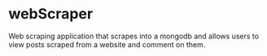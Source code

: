 # webScraper
Web scraping application that scrapes into a mongodb and allows users to view posts scraped from a website and comment on them. 
